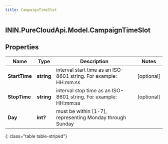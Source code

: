 ```yaml
---
title: CampaignTimeSlot
---
```

## ININ.PureCloudApi.Model.CampaignTimeSlot

## Properties

|Name | Type | Description | Notes|
|------------ | ------------- | ------------- | -------------|
| **StartTime** | **string** | interval start time as an ISO-8601 string. For example: HH:mm:ss | [optional] |
| **StopTime** | **string** | interval stop time as an ISO-8601 string. For example: HH:mm:ss | [optional] |
| **Day** | **int?** | must be within [1-7], representing Monday through Sunday | |
{: class="table table-striped"}


